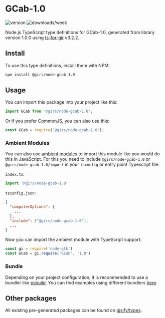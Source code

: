 
# GCab-1.0

![version](https://img.shields.io/npm/v/@girs/node-gcab-1.0)
![downloads/week](https://img.shields.io/npm/dw/@girs/node-gcab-1.0)


Node.js TypeScript type definitions for GCab-1.0, generated from library version 1.0.0 using [ts-for-gir](https://github.com/gjsify/ts-for-gir) v3.2.2.


## Install

To use this type definitions, install them with NPM:
```bash
npm install @girs/node-gcab-1.0
```

## Usage

You can import this package into your project like this:
```ts
import GCab from '@girs/node-gcab-1.0';
```

Or if you prefer CommonJS, you can also use this:
```ts
const GCab = require('@girs/node-gcab-1.0');
```

### Ambient Modules

You can also use [ambient modules](https://github.com/gjsify/ts-for-gir/tree/main/packages/cli#ambient-modules) to import this module like you would do this in JavaScript.
For this you need to include `@girs/node-gcab-1.0` or `@girs/node-gcab-1.0/import` in your `tsconfig` or entry point Typescript file:

`index.ts`:
```ts
import '@girs/node-gcab-1.0'
```

`tsconfig.json`:
```json
{
  "compilerOptions": {
    ...
  },
  "include": ["@girs/node-gcab-1.0"],
  ...
}
```

Now you can import the ambient module with TypeScript support: 

```ts
const gi = require('node-gtk')
const GCab = gi.require('GCab', '1.0')
```


### Bundle

Depending on your project configuration, it is recommended to use a bundler like [esbuild](https://esbuild.github.io/). You can find examples using different bundlers [here](https://github.com/gjsify/ts-for-gir/tree/main/examples).

## Other packages

All existing pre-generated packages can be found on [gjsify/types](https://github.com/gjsify/types).

